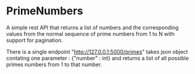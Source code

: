 # PrimeNumbers
A simple rest API that returns a list of numbers and the corresponding values from the normal sequence of prime numbers from 1 to N with support for pagination.


There is a single endpoint "http://127.0.0.1:5000/primes" takes json object contating one parameter : 
{"number" : int} and returns a list of all possible primes numbers from 1 to that number.
